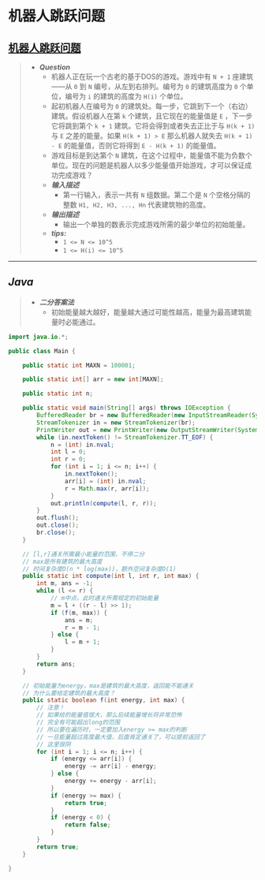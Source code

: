 # 机器人跳跃问题

## [机器人跳跃问题](https://www.nowcoder.com/practice/7037a3d57bbd4336856b8e16a9cafd71)

> - ***Question***
>   - 机器人正在玩一个古老的基于DOS的游戏。游戏中有 `N + 1` 座建筑——从 `0` 到 `N` 编号，从左到右排列。编号为 `0` 的建筑高度为 `0` 个单位，编号为 `i` 的建筑的高度为 `H(i)` 个单位。
>   - 起初机器人在编号为 `0` 的建筑处。每一步，它跳到下一个（右边）建筑。假设机器人在第 `k` 个建筑，且它现在的能量值是 `E` ，下一步它将跳到第个 `k + 1` 建筑。它将会得到或者失去正比于与 `H(k + 1)` 与 `E` 之差的能量。如果 `H(k + 1) > E` 那么机器人就失去 `H(k + 1) - E` 的能量值，否则它将得到 `E - H(k + 1)` 的能量值。
>   - 游戏目标是到达第个 `N` 建筑，在这个过程中，能量值不能为负数个单位。现在的问题是机器人以多少能量值开始游戏，才可以保证成功完成游戏？
>   - ***输入描述***
>     - 第一行输入，表示一共有 `N` 组数据。第二个是 `N` 个空格分隔的整数 `H1, H2, H3, ..., Hn` 代表建筑物的高度。
>   - ***输出描述***
>     - 输出一个单独的数表示完成游戏所需的最少单位的初始能量。
>   - ***tips:***
>     - `1 <= N <= 10^5`
>     - `1 <= H(i) <= 10^5`

---

## *Java*

> - ***二分答案法***
>   - 初始能量越大越好，能量越大通过可能性越高，能量为最高建筑能量时必能通过。

```java
import java.io.*;

public class Main {

    public static int MAXN = 100001;

    public static int[] arr = new int[MAXN];

    public static int n;

    public static void main(String[] args) throws IOException {
        BufferedReader br = new BufferedReader(new InputStreamReader(System.in));
        StreamTokenizer in = new StreamTokenizer(br);
        PrintWriter out = new PrintWriter(new OutputStreamWriter(System.out));
        while (in.nextToken() != StreamTokenizer.TT_EOF) {
            n = (int) in.nval;
            int l = 0;
            int r = 0;
            for (int i = 1; i <= n; i++) {
                in.nextToken();
                arr[i] = (int) in.nval;
                r = Math.max(r, arr[i]);
            }
            out.println(compute(l, r, r));
        }
        out.flush();
        out.close();
        br.close();
    }

    // [l,r]通关所需最小能量的范围，不停二分
    // max是所有建筑的最大高度
    // 时间复杂度O(n * log(max))，额外空间复杂度O(1)
    public static int compute(int l, int r, int max) {
        int m, ans = -1;
        while (l <= r) {
            // m中点，此时通关所需规定的初始能量
            m = l + ((r - l) >> 1);
            if (f(m, max)) {
                ans = m;
                r = m - 1;
            } else {
                l = m + 1;
            }
        }
        return ans;
    }

    // 初始能量为energy，max是建筑的最大高度，返回能不能通关
    // 为什么要给定建筑的最大高度？
    public static boolean f(int energy, int max) {
        // 注意！
        // 如果给的能量值很大，那么后续能量增长将非常恐怖
        // 完全有可能超出long的范围
        // 所以要在遍历时，一定要加入energy >= max的判断
        // 一旦能量超过高度最大值，后面肯定通关了，可以提前返回了
        // 这里很阴
        for (int i = 1; i <= n; i++) {
            if (energy <= arr[i]) {
                energy -= arr[i] - energy;
            } else {
                energy += energy - arr[i];
            }
            if (energy >= max) {
                return true;
            }
            if (energy < 0) {
                return false;
            }
        }
        return true;
    }

}
```
